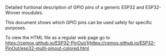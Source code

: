 Detailed funtional description of GPIO pins of a generic ESP32 and ESP32-Wrover moudules. 

This document shows which GPIO pins can be used safely for specific purposes.


To view the HTML file as a regular web page go to https://cemox.github.io/ESP32-PinOut/](https://cemox.github.io/ESP32-PinOut/esp32-multi-pinout-colored.html
